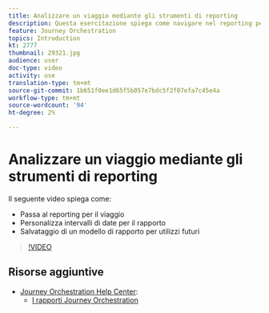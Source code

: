```yaml
---
title: Analizzare un viaggio mediante gli strumenti di reporting
description: Questa esercitazione spiega come navigare nel reporting per il viaggio, come personalizzare gli intervalli di date per il rapporto e come salvare un modello di rapporto per un utilizzo futuro.
feature: Journey Orchestration
topics: Introduction
kt: 2777
thumbnail: 29321.jpg
audience: user
doc-type: video
activity: use
translation-type: tm+mt
source-git-commit: 1b651f0ee1d65f5b057e7bdc5f2f07efa7c45e4a
workflow-type: tm+mt
source-wordcount: '94'
ht-degree: 2%

---
```



# Analizzare un viaggio mediante gli strumenti di reporting

Il seguente video spiega come:

* Passa al reporting per il viaggio
* Personalizza intervalli di date per il rapporto
* Salvataggio di un modello di rapporto per utilizzi futuri

>[!VIDEO](https://video.tv.adobe.com/v/29321?quality=12)

## Risorse aggiuntive

* [Journey Orchestration Help Center](https://docs.adobe.com/content/help/en/journeys/using/journey-orchestration-home.html):
   * [I rapporti Journey Orchestration](https://docs.adobe.com/content/help/en/journeys/using/journey-reports/about-journey-reports.html)
